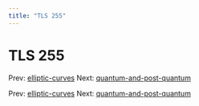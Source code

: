 ```yaml
---
title: "TLS 255"
---
```


# TLS 255

Prev: [elliptic-curves](elliptic-curves.md)
Next: [quantum-and-post-quantum](quantum-and-post-quantum.md)

Prev: [elliptic-curves](elliptic-curves.md)
Next: [quantum-and-post-quantum](quantum-and-post-quantum.md)
